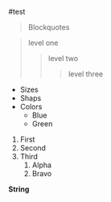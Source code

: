 #test
>Blockquotes

>level one
>
>>level two
>>
>>>level three

* Sizes
* Shaps
* Colors
    * Blue
    * Green


1. First
2. Second
3. Third
   1. Alpha
   2. Bravo

__String__

